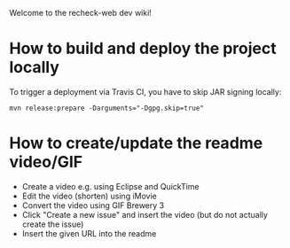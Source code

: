 Welcome to the recheck-web dev wiki!

# How to build and deploy the project locally 

To trigger a deployment via Travis CI, you have to skip JAR signing locally:
```
mvn release:prepare -Darguments="-Dgpg.skip=true"
```

# How to create/update the readme video/GIF

 * Create a video e.g. using Eclipse and QuickTime
 * Edit the video (shorten) using iMovie
 * Convert the video using GIF Brewery 3
 * Click "Create a new issue" and insert the video (but do not actually create the issue)
 * Insert the given URL into the readme

